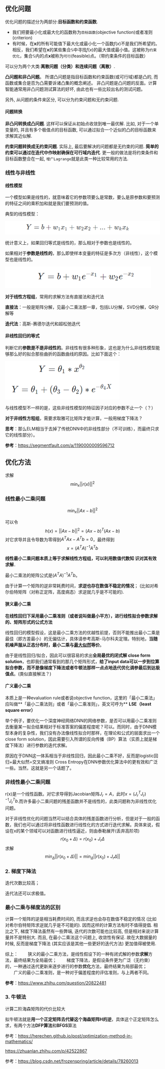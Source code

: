 ## 优化问题

优化问题的描述分为两部分:**目标函数和约束函数**. 

- 我们把要最小化或最大化的函数称为`目标函数`(objective function)或者准则(criterion)
- 有时候，在$\boldsymbol{x}$的所有可能值下最大化或最小化一个函数$f(x)$不是我们所希望的。相反，我们希望在$\boldsymbol{x}$的某些集合$\mathbb{S}$中寻找$f(x)$的最大值或最小值。这被称为`约束优化`，集合$\mathbb{S}$内的点$\boldsymbol{x}$被称为`可行`(feasible)点。（带约束条件的目标函数）


可以分为两个大类:**离散问题（分类）和连续问题（离散）**. 

**凸问题和非凸问题**。 所谓凸问题是指目标函数和约束函数(或可行域)都是凸的, 而函数或集合是否为凸需要诉诸凸集的概念阐述。 非凸问题是凸问题的反面。计算智能通常用非凸问题测试算法的好坏, 由此也有一些比较出名的测试问题。

另外, 从问题的条件来区分, 可以分为约束问题和无约束问题.

#### 问题转换

**非凸问转换成凸问题**. 这样可以保证从初始点收敛到唯一最优解. 比如, 对于一个单变量的, 并且有多个极值点的目标函数, 可以通过拟合一个近似的凸的目标函数来求解其近似解.

**约束问题转换成无约束问题**. 实际上, 最后要解决的问题都是无约束的问题. **简单的约束可以通过在迭代中作映射确保在可行域内迭代**. 更一般的做法是将约束条件和目标函数整合在一起, `增广Lagrange`就是此类一种比较常用的方法.



### 线性与非线性

#### 线性模型

一个模型如果是线性的，就意味着它的参数项要么是常数，要么是原参数和要预测的特征之间的乘积加和就是我们要预测的值。

典型的线性模型：

![image-20210301103635362](../imags/image-20210301103635362.png)

统计意义上，如果回归等式是线性的，那么相对于参数也是线性的。

如果相对于**参数是线性的**，那么即使样本变量的特征是多次方（非线性），这个模型也是线性的。

![image-20210301103802515](../imags/image-20210301103802515.png)



**对于线性方程组**，常用的求解方法有直接法和迭代法

**直接法**：一般是矩阵分解，见最小二乘法那一章，包括LU分解，SVD分解，QR分解等

**迭代法**：高斯-赛德尔迭代和超松弛迭代



#### 非线性回归的等式

判断它的**参数是不是非线性的**。非线性有很多种形象，这也是为什么非线性模型能够那么好的拟合那些曲折的函数曲线的原因。比如下面这个：

![image-20210301103849746](../imags/image-20210301103849746.png)

与线性模型不一样的是，这些非线性模型的特征因子对应的参数不止一个（？）



**对于非线性方程组**，需要求取雅可比矩阵才能计算，一般用梯度下降法？

**思考**：那么ELM相当于去掉了传统DNN中的非线性部分（不可训练），而最终只求它的线性部分）。

**参考**：https://segmentfault.com/a/1190000009596712



## 优化方法

求解
$$
\mathop{min}_x ||r(x)||^2
$$

### 线性最小二乘问题

$$
\mathop{min}_x ||Ax-b||^2
$$

可以令
$$
h(x)=||Ax-b||^2=(Ax-b)^T(Ax-b)
$$
对它求导并且令导数为零得到$A^TAx-A^Tb=0$，最终得到
$$
x=(A^TA)^{-1}A^Tb
$$

**线性最小二乘问题本质上等于求解线性方程组，可以利用数值代数知 识对其有效求解**．

最小二乘法的矩阵公式是$(A^TA)^{-1}A^Tb$。

由于计算一个矩阵的逆非常耗费时间，**求逆也存在数值不稳定的情况**； (比如对希尔伯特矩阵（对称正定阵，高度病态）求逆就几乎是不可能的). 

#### 狭义最小二乘

**在线性回归下采用最小二乘准则（或者说叫做最小平方），进行线性拟合参数求解的、矩阵形式的公式方法**

线性回归的模型假设，这是最小二乘方法的优越性前提，否则不能推出最小二乘是最佳（即方差最小）的无偏估计，具体请参考高斯-马尔科夫定理。特别地，**当随机噪声服从正态分布时，最小二乘与[最大似然](./优化函数——最大似然估计.md)等价**。

由于是线性回归/拟合，因此可以很容易的求出**全局最优的闭式解 close form solution**，也即我们通常看到的那几个矩阵形式，**给了input data可以一步到位算拟合参数，而不是像梯度下降法或者牛顿法那样一点点地迭代优化调参最后到达极值点**。(类似直接解法？)

#### 广义最小二乘

本质上是一种evaluation rule或者说objective function，这里的「最小二乘法」应叫做**「最小二乘法则」或者「最小二乘准则」，英文可呼为** **LSE（least square error）**

举个例子，要优化一个深度神经网络DNN的网络参数，是否可以用最小二乘准则去衡量某一拟合结果相对于标准答案的偏差程度呢？可以。而同时，由于DNN模型本身的复杂性，我们没有办法像线性拟合时那样，在理论和公式的层面求出一个close form solution，因此需要引入所谓的反向传播（BP）算法（实质上就是梯度下降法）进行参数的迭代求解。

原因在于DNN这一体系相当于非线性回归，因此最小二乘不好，反而是logistic回归+最大似然=交叉熵准则 Cross Entropy在DNN参数优化算法中的更有效和广泛一些。当然，这就是另一个话题了。

### 非线性最小二乘问题

r(x)是一个线性函数。对它求导得到Jacobian矩阵$J_r=A$，此时$x=(J_r^TJ_r)^{-1}J_r^Tb$.而许多最小二乘问题的残差函数并不是线性的，此类问题称为非线性优化问题。

对于非线性优化的问题当然可以结合具体的残差函数进行分析，但是对于一般的函数，我们也可以通过将非线性函数进行线性化的方式进行迭代求解。具体来说，假设在x的某个领域可以对函数进行线性逼近，则由泰勒展开(丢弃高阶项)
$$
r(x_0+\Delta)=r(x_0)+J_r\Delta
$$
求解
$$
\mathop{min}_\Delta||r(x_0+\Delta)||=\mathop{min}_\Delta||r(x_0)+J_r\Delta||
$$



### 2. 梯度下降法

迭代次数比较高；

迭代法还可以求极值。



### 最小二乘与梯度法的区别

计算一个矩阵的逆是相当耗费时间的, 而且求逆也会存在数值不稳定的情况 (比如对希尔伯特矩阵求逆就几乎是不可能的). 因而这样的计算方法有时不值得提倡.
相比之下, 梯度下降法虽然有一些弊端, 迭代的次数可能也比较高, 但是相对来说计算量并不是特别大. 而且, 在最小二乘法这个问题上, 收敛性有保证. 故在大数据量的时候, 反而是梯度下降法 (其实应该是其他一些更好的迭代方法) 更加值得被使用.



综上：
　　狭义的最小二乘方法，是线性假设下的一种有闭式解的参数**求解**方法，最终结果为全局最优；
　　梯度下降法，是假设条件更为广泛（无约束）的，一种通过迭代更新来逐步进行的参数**优化**方法，最终结果为局部最优；
　　广义的最小二乘准则，是一种对于偏差程度的评估准则，与上两者不同。

**参考**：https://www.zhihu.com/question/20822481



### 3. 牛顿法

计算二阶海森矩阵的代价比较大

拟牛顿法就是**用一个正定矩阵去代替这个海森矩阵H的逆**，具体这个正定矩阵怎么求，有两个方法**DFP算法**和**BFGS**算法







参考：https://herechen.github.io/post/optimization-method-in-mathematics/

https://zhuanlan.zhihu.com/p/42522867

参考：https://blog.csdn.net/frozenspring/article/details/78260013